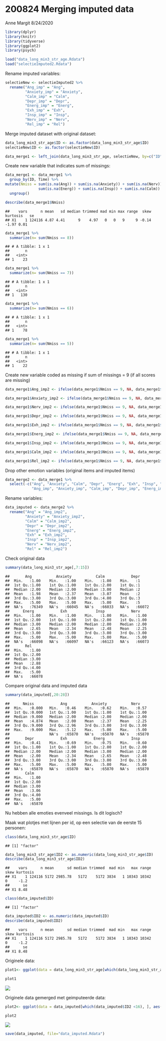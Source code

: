 200824 Merging imputed data
================
Anne Margit
8/24/2020

``` r
library(dplyr)
library(knitr)
library(tidyverse)
library(ggplot2)
library(psych)
```

``` r
load("data_long_min3_str_age.Rdata")
load("selectieImputed2.Rdata")
```

Rename imputed variables:

``` r
selectieNew <- selectieImputed2 %>%
  rename("Ang_imp" = "Ang",
         "Anxiety_imp" = "Anxiety",
         "Calm_imp" = "Calm",
         "Depr_imp" = "Depr",
         "Energ_imp" = "Energ",
         "Exh_imp" = "Exh",
         "Insp_imp" = "Insp",
         "Nerv_imp" = "Nerv",
         "Rel_imp" = "Rel") 
```

Merge imputed dataset with original dataset:

``` r
data_long_min3_str_age$ID <- as.factor(data_long_min3_str_age$ID)
selectieNew$ID <- as.factor(selectieNew$ID)

data_merge1 <- left_join(data_long_min3_str_age, selectieNew, by=c("ID", "Time"))
```

Create new variable that indicates sum of missings:

``` r
data_merge1 <- data_merge1 %>%
  group_by(ID, Time) %>%
mutate(Nmiss = sum(is.na(Ang)) + sum(is.na(Anxiety)) + sum(is.na(Nerv)) + sum(is.na(Depr)) + sum(is.na(Exh)) + 
               sum(is.na(Energ)) + sum(is.na(Insp)) + sum(is.na(Calm)) + sum(is.na(Rel))) %>%
  ungroup()
```

``` r
describe(data_merge1$Nmiss)
```

    ##    vars      n mean   sd median trimmed mad min max range  skew kurtosis   se
    ## X1    1 124116 4.87 4.41      9    4.97   0   0   9     9 -0.14    -1.97 0.01

``` r
data_merge1 %>%
  summarize(n= sum(Nmiss == 8))
```

    ## # A tibble: 1 x 1
    ##       n
    ##   <int>
    ## 1    23

``` r
data_merge1 %>%
  summarize(n= sum(Nmiss == 7))
```

    ## # A tibble: 1 x 1
    ##       n
    ##   <int>
    ## 1   130

``` r
data_merge1 %>%
  summarize(n= sum(Nmiss == 6))
```

    ## # A tibble: 1 x 1
    ##       n
    ##   <int>
    ## 1    78

``` r
data_merge1 %>%
  summarize(n= sum(Nmiss == 5))
```

    ## # A tibble: 1 x 1
    ##       n
    ##   <int>
    ## 1    22

Create new variable coded as missing if sum of missings = 9 (if all
scores are
missing)

``` r
data_merge1$Ang_imp2 <- ifelse(data_merge1$Nmiss == 9, NA, data_merge1$Ang_imp)

data_merge1$Anxiety_imp2 <- ifelse(data_merge1$Nmiss == 9, NA, data_merge1$Anxiety_imp)

data_merge1$Nerv_imp2 <- ifelse(data_merge1$Nmiss == 9, NA, data_merge1$Nerv_imp)

data_merge1$Depr_imp2 <- ifelse(data_merge1$Nmiss == 9, NA, data_merge1$Depr_imp)

data_merge1$Exh_imp2 <- ifelse(data_merge1$Nmiss == 9, NA, data_merge1$Exh_imp)

data_merge1$Energ_imp2 <- ifelse(data_merge1$Nmiss == 9, NA, data_merge1$Energ_imp)

data_merge1$Insp_imp2 <- ifelse(data_merge1$Nmiss == 9, NA, data_merge1$Insp_imp)

data_merge1$Calm_imp2 <- ifelse(data_merge1$Nmiss == 9, NA, data_merge1$Calm_imp)

data_merge1$Rel_imp2 <- ifelse(data_merge1$Nmiss == 9, NA, data_merge1$Rel_imp)
```

Drop other emotion variables (original items and imputed items)

``` r
data_merge2 <- data_merge1 %>%
  select(-c("Ang", "Anxiety", "Calm", "Depr", "Energ", "Exh", "Insp", "Nerv", "Rel",
            "Ang_imp", "Anxiety_imp", "Calm_imp", "Depr_imp", "Energ_imp", "Exh_imp", "Insp_imp", "Nerv_imp", "Rel_imp"))
```

Rename variables:

``` r
data_imputed <- data_merge2 %>%
  rename("Ang" = "Ang_imp2",
         "Anxiety" = "Anxiety_imp2",
         "Calm" = "Calm_imp2",
         "Depr" = "Depr_imp2",
         "Energ" = "Energ_imp2",
         "Exh" = "Exh_imp2",
         "Insp" = "Insp_imp2",
         "Nerv" = "Nerv_imp2",
         "Rel" = "Rel_imp2") 
```

Check original data

``` r
summary(data_long_min3_str_age[,7:15])
```

    ##       Ang           Anxiety           Calm            Depr      
    ##  Min.   :1.00    Min.   :1.00    Min.   :1.00    Min.   :1      
    ##  1st Qu.:1.00    1st Qu.:1.00    1st Qu.:2.00    1st Qu.:1      
    ##  Median :2.00    Median :2.00    Median :3.00    Median :2      
    ##  Mean   :1.98    Mean   :2.37    Mean   :3.07    Mean   :2      
    ##  3rd Qu.:3.00    3rd Qu.:3.00    3rd Qu.:4.00    3rd Qu.:3      
    ##  Max.   :5.00    Max.   :5.00    Max.   :5.00    Max.   :5      
    ##  NA's   :76349   NA's   :66045   NA's   :66033   NA's   :66072  
    ##      Energ            Exh             Insp            Nerv      
    ##  Min.   :1.00    Min.   :1.00    Min.   :1.00    Min.   :1.00   
    ##  1st Qu.:2.00    1st Qu.:1.00    1st Qu.:2.00    1st Qu.:1.00   
    ##  Median :3.00    Median :2.00    Median :2.00    Median :2.00   
    ##  Mean   :2.65    Mean   :2.34    Mean   :2.48    Mean   :2.25   
    ##  3rd Qu.:3.00    3rd Qu.:3.00    3rd Qu.:3.00    3rd Qu.:3.00   
    ##  Max.   :5.00    Max.   :5.00    Max.   :5.00    Max.   :5.00   
    ##  NA's   :66098   NA's   :66097   NA's   :66123   NA's   :66073  
    ##       Rel       
    ##  Min.   :1.00   
    ##  1st Qu.:2.00   
    ##  Median :3.00   
    ##  Mean   :2.88   
    ##  3rd Qu.:4.00   
    ##  Max.   :5.00   
    ##  NA's   :66078

Compare original data and imputed data

``` r
summary(data_imputed[,20:28])
```

    ##      Nmiss            Ang           Anxiety           Nerv      
    ##  Min.   :0.000   Min.   :0.46    Min.   :0.62    Min.   :0.57   
    ##  1st Qu.:0.000   1st Qu.:1.00    1st Qu.:1.00    1st Qu.:1.00   
    ##  Median :9.000   Median :2.00    Median :2.00    Median :2.00   
    ##  Mean   :4.874   Mean   :2.00    Mean   :2.37    Mean   :2.25   
    ##  3rd Qu.:9.000   3rd Qu.:2.96    3rd Qu.:3.00    3rd Qu.:3.00   
    ##  Max.   :9.000   Max.   :5.12    Max.   :5.00    Max.   :5.00   
    ##                  NA's   :65870   NA's   :65870   NA's   :65870  
    ##       Depr            Exh            Energ            Insp      
    ##  Min.   :0.41    Min.   :0.69    Min.   :0.75    Min.   :0.60   
    ##  1st Qu.:1.00    1st Qu.:1.00    1st Qu.:2.00    1st Qu.:2.00   
    ##  Median :2.00    Median :2.00    Median :3.00    Median :2.00   
    ##  Mean   :2.00    Mean   :2.34    Mean   :2.65    Mean   :2.48   
    ##  3rd Qu.:3.00    3rd Qu.:3.00    3rd Qu.:3.00    3rd Qu.:3.00   
    ##  Max.   :5.00    Max.   :5.00    Max.   :5.00    Max.   :5.00   
    ##  NA's   :65870   NA's   :65870   NA's   :65870   NA's   :65870  
    ##       Calm      
    ##  Min.   :1.00   
    ##  1st Qu.:2.00   
    ##  Median :3.00   
    ##  Mean   :3.06   
    ##  3rd Qu.:4.00   
    ##  Max.   :5.00   
    ##  NA's   :65870

Nu hebben alle emoties evenveel missings. Is dit logisch?

Maak wat plotjes met lijnen per id, op een selectie van de eerste 15
personen:

``` r
class(data_long_min3_str_age$ID)
```

    ## [1] "factor"

``` r
data_long_min3_str_age$ID2 <- as.numeric(data_long_min3_str_age$ID)
describe(data_long_min3_str_age$ID2)
```

    ##    vars      n mean      sd median trimmed  mad min   max range skew kurtosis
    ## X1    1 124116 5172 2985.78   5172    5172 3834   1 10343 10342    0     -1.2
    ##      se
    ## X1 8.48

``` r
class(data_imputed$ID)
```

    ## [1] "factor"

``` r
data_imputed$ID2 <- as.numeric(data_imputed$ID)
describe(data_imputed$ID2)
```

    ##    vars      n mean      sd median trimmed  mad min   max range skew kurtosis
    ## X1    1 124116 5172 2985.78   5172    5172 3834   1 10343 10342    0     -1.2
    ##      se
    ## X1 8.48

Originele
data:

``` r
plot1<- ggplot(data = data_long_min3_str_age[which(data_long_min3_str_age$ID2 <16), ], aes(x = Time, y = Ang, color=as.factor(ID2))) + geom_line() + geom_point() + facet_wrap(. ~ ID2, nrow=3)

plot1
```

![](200824-Merging-imputed-data_files/figure-gfm/unnamed-chunk-14-1.png)<!-- -->

Originele data gemerged met geimputeerde
data:

``` r
plot2<- ggplot(data = data_imputed[which(data_imputed$ID2 <16), ], aes(x = Time, y = Ang, color=as.factor(ID2))) + geom_line() + geom_point() + facet_wrap(. ~ ID2, nrow=3)

plot2
```

![](200824-Merging-imputed-data_files/figure-gfm/unnamed-chunk-15-1.png)<!-- -->

``` r
save(data_imputed, file="data_imputed.Rdata")
```
